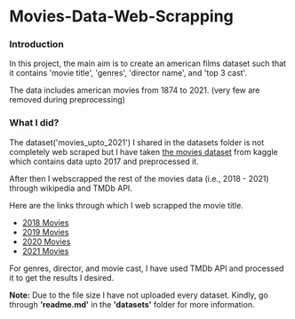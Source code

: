 <h1> Movies-Data-Web-Scrapping </h1>
<h3> Introduction </h3>
In this project, the main aim is to create an american films dataset such that it contains 'movie title', 'genres', 'director name', and 'top 3 cast'.

The data includes american movies from 1874 to 2021. (very few are removed during preprocessing) 

<h3> What I did? </h3>
<p>
The dataset('movies_upto_2021') I shared in the datasets folder is not completely web scraped but I have taken <a href='https://www.kaggle.com/datasets/rounakbanik/the-movies-dataset'>the movies dataset</a> from kaggle which contains data upto 2017 and preprocessed it.

After then I webscrapped the rest of the movies data (i.e., 2018 - 2021) through wikipedia and TMDb API.

Here are the links through which I web scrapped the movie title.
* <a href='https://en.wikipedia.org/wiki/List_of_American_films_of_2018'>2018 Movies</a>
* <a href='https://en.wikipedia.org/wiki/List_of_American_films_of_2019'>2019 Movies</a>
* <a href='https://en.wikipedia.org/wiki/List_of_American_films_of_2020'>2020 Movies</a>
* <a href='https://en.wikipedia.org/wiki/List_of_American_films_of_2021'>2021 Movies</a>

For genres, director, and movie cast, I have used TMDb API and processed it to get the results I desired.

<b>Note:</b> Due to the file size I have not uploaded every dataset. Kindly, go through <b>'readme.md'</b> in the <b>'datasets'</b> folder for more information.
</p>
